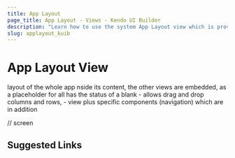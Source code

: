 ```yaml
---
title: App Layout
page_title: App Layout - Views - Kendo UI Builder
description: "Learn how to use the system App Layout view which is provided by the Kendo UI Builder tool for creating and managing Angular and AngularJS-based web applications."
slug: applayout_kuib
---
```


# App Layout View

layout of the whole app
nside its content, the other views are embedded, as a placeholder for all
has the status of a blank - allows drag and drop columns and rows, - view plus specific components (navigation) which are in addition


// screen  

## Suggested Links
